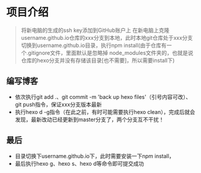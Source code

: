 # 项目介绍

> 将新电脑的生成的ssh key添加到GitHub账户上
> 在新电脑上克隆username.github.io仓库的xxx分支到本地，此时本地git仓库处于xxx分支
> 切换到username.github.io目录，执行npm install(由于仓库有一个.gitignore文件，里面默认是忽略掉 node_modules文件夹的，也就是说仓库的hexo分支并没有存储该目录[也不需要]，所以需要install下)


## 编写博客

* 依次执行git add .、git commit -m 'back up hexo files'（引号内容可改）、git push指令，保证xxx分支版本最新
* 执行hexo d -g指令（在此之前，有时可能需要执行hexo clean），完成后就会发现，最新改动已经更新到master分支了，两个分支互不干扰！

## 最后

* 目录切换下username.github.io下，此时需要安装一下npm install，
*  最后执行hexo g、hexo s、hexo d等命令即可提交成功
